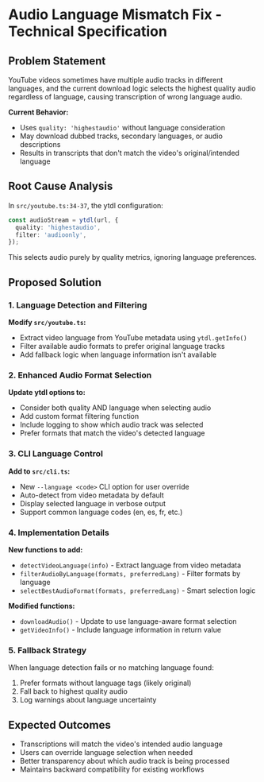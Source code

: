# Audio Language Mismatch Fix - Technical Specification

## Problem Statement

YouTube videos sometimes have multiple audio tracks in different languages, and the current download logic selects the highest quality audio regardless of language, causing transcription of wrong language audio.

**Current Behavior:**
- Uses `quality: 'highestaudio'` without language consideration
- May download dubbed tracks, secondary languages, or audio descriptions
- Results in transcripts that don't match the video's original/intended language

## Root Cause Analysis

In `src/youtube.ts:34-37`, the ytdl configuration:
```typescript
const audioStream = ytdl(url, {
  quality: 'highestaudio',
  filter: 'audioonly',
});
```

This selects audio purely by quality metrics, ignoring language preferences.

## Proposed Solution

### 1. Language Detection and Filtering

**Modify `src/youtube.ts`:**
- Extract video language from YouTube metadata using `ytdl.getInfo()`
- Filter available audio formats to prefer original language tracks
- Add fallback logic when language information isn't available

### 2. Enhanced Audio Format Selection

**Update ytdl options to:**
- Consider both quality AND language when selecting audio
- Add custom format filtering function
- Include logging to show which audio track was selected
- Prefer formats that match the video's detected language

### 3. CLI Language Control

**Add to `src/cli.ts`:**
- New `--language <code>` CLI option for user override
- Auto-detect from video metadata by default
- Display selected language in verbose output
- Support common language codes (en, es, fr, etc.)

### 4. Implementation Details

**New functions to add:**
- `detectVideoLanguage(info)` - Extract language from video metadata
- `filterAudioByLanguage(formats, preferredLang)` - Filter formats by language
- `selectBestAudioFormat(formats, preferredLang)` - Smart selection logic

**Modified functions:**
- `downloadAudio()` - Update to use language-aware format selection
- `getVideoInfo()` - Include language information in return value

### 5. Fallback Strategy

When language detection fails or no matching language found:
1. Prefer formats without language tags (likely original)
2. Fall back to highest quality audio
3. Log warnings about language uncertainty

## Expected Outcomes

- Transcriptions will match the video's intended audio language
- Users can override language selection when needed
- Better transparency about which audio track is being processed
- Maintains backward compatibility for existing workflows